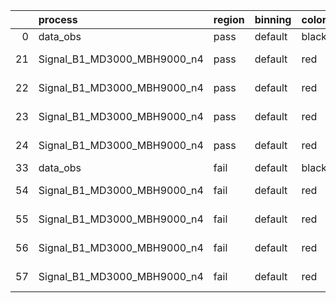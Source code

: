 |    | process                     | region   | binning   | color   | process_type   |   scale | variation   | source_filename                                                      | source_histname    | alias                       | title     |   combine_idx |     lnN |   shapes | syst_type   | direction   | variation_alias   |
|---:|:----------------------------|:---------|:----------|:--------|:---------------|--------:|:------------|:---------------------------------------------------------------------|:-------------------|:----------------------------|:----------|--------------:|--------:|---------:|:------------|:------------|:------------------|
|  0 | data_obs                    | pass     | default   | black   | DATA           |       1 | nominal     | ./histograms_for_2DAlphabet_v18//BH_Data.root                        | hpass              | Data                        | Data      |           nan | nan     |      nan | nan         | nan         | nan               |
| 21 | Signal_B1_MD3000_MBH9000_n4 | pass     | default   | red     | SIGNAL         |       1 | lumi        | ./histograms_for_2DAlphabet_v18//BH_Signal_B1_MD3000_MBH9000_n4.root | hpass              | Signal_B1_MD3000_MBH9000_n4 | BH signal |           nan |   1.016 |      nan | lnN         | nan         | nan               |
| 22 | Signal_B1_MD3000_MBH9000_n4 | pass     | default   | red     | SIGNAL         |       1 | SVM         | ./histograms_for_2DAlphabet_v18//BH_Signal_B1_MD3000_MBH9000_n4.root | hpass_SVMsyst_up   | Signal_B1_MD3000_MBH9000_n4 | BH signal |           nan | nan     |        1 | shapes      | Up          | SVMsyst           |
| 23 | Signal_B1_MD3000_MBH9000_n4 | pass     | default   | red     | SIGNAL         |       1 | SVM         | ./histograms_for_2DAlphabet_v18//BH_Signal_B1_MD3000_MBH9000_n4.root | hpass_SVMsyst_down | Signal_B1_MD3000_MBH9000_n4 | BH signal |           nan | nan     |        1 | shapes      | Down        | SVMsyst           |
| 24 | Signal_B1_MD3000_MBH9000_n4 | pass     | default   | red     | SIGNAL         |       1 | nominal     | ./histograms_for_2DAlphabet_v18//BH_Signal_B1_MD3000_MBH9000_n4.root | hpass              | Signal_B1_MD3000_MBH9000_n4 | BH signal |           nan | nan     |      nan | nan         | nan         | nan               |
| 33 | data_obs                    | fail     | default   | black   | DATA           |       1 | nominal     | ./histograms_for_2DAlphabet_v18//BH_Data.root                        | hfail              | Data                        | Data      |           nan | nan     |      nan | nan         | nan         | nan               |
| 54 | Signal_B1_MD3000_MBH9000_n4 | fail     | default   | red     | SIGNAL         |       1 | lumi        | ./histograms_for_2DAlphabet_v18//BH_Signal_B1_MD3000_MBH9000_n4.root | hfail              | Signal_B1_MD3000_MBH9000_n4 | BH signal |           nan |   1.016 |      nan | lnN         | nan         | nan               |
| 55 | Signal_B1_MD3000_MBH9000_n4 | fail     | default   | red     | SIGNAL         |       1 | SVM         | ./histograms_for_2DAlphabet_v18//BH_Signal_B1_MD3000_MBH9000_n4.root | hfail_SVMsyst_up   | Signal_B1_MD3000_MBH9000_n4 | BH signal |           nan | nan     |        1 | shapes      | Up          | SVMsyst           |
| 56 | Signal_B1_MD3000_MBH9000_n4 | fail     | default   | red     | SIGNAL         |       1 | SVM         | ./histograms_for_2DAlphabet_v18//BH_Signal_B1_MD3000_MBH9000_n4.root | hfail_SVMsyst_down | Signal_B1_MD3000_MBH9000_n4 | BH signal |           nan | nan     |        1 | shapes      | Down        | SVMsyst           |
| 57 | Signal_B1_MD3000_MBH9000_n4 | fail     | default   | red     | SIGNAL         |       1 | nominal     | ./histograms_for_2DAlphabet_v18//BH_Signal_B1_MD3000_MBH9000_n4.root | hfail              | Signal_B1_MD3000_MBH9000_n4 | BH signal |           nan | nan     |      nan | nan         | nan         | nan               |